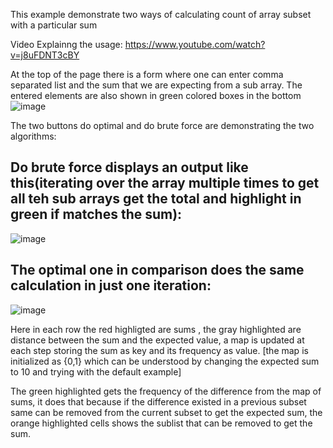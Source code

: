 This example demonstrate two ways of calculating count of array subset with a particular sum

Video Explainng the usage: https://www.youtube.com/watch?v=j8uFDNT3cBY

At the top of the page there is a form where one can enter comma separated list and the sum that we are expecting from a sub array.
The entered elements are also shown in green colored boxes in the bottom
![image](https://github.com/devashish234073/dsa-visualization-html-js/assets/20777854/aaad8845-85d8-4b71-943c-74821ea09027)

The two buttons do optimal and do brute force are demonstrating the two algorithms:

## Do brute force displays an output like this(iterating over the array multiple times to get all teh sub arrays get the total and highlight in green if matches the sum):

![image](https://github.com/devashish234073/dsa-visualization-html-js/assets/20777854/4160b650-3609-4a12-8968-e9034dbd353e)

## The optimal one in comparison does the same calculation in just one iteration:

![image](https://github.com/devashish234073/dsa-visualization-html-js/assets/20777854/bc28c8f6-7010-4d83-bec6-092bf3441de6)

Here in each row the red highligted are sums , the gray highlighted are distance between the sum and the expected value, a map is updated at each step storing the sum as key and its frequency as value. [the map is initialized as {0,1} which can be understood by changing the expected sum to 10 and trying with the default example]

The green highlighted gets the frequency of the difference from the map of sums, it does that because if the difference existed in a previous subset same can be removed from the current subset to get the expected sum, the orange highlighted cells shows the sublist that can be removed to get the sum.



